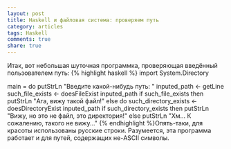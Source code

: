 ```yaml
---
layout: post
title: Haskell и файловая система: проверяем путь
category: articles
tags: Haskell
comments: true
share: true
---
```

Итак, вот небольшая шуточная программка, проверяющая введённый пользователем путь:
{% highlight haskell %}
import System.Directory

main = do
    putStrLn "Введите какой-нибудь путь: "
    inputed_path <- getLine
    such_file_exists <- doesFileExist inputed_path
    if such_file_exists 
        then putStrLn "Ага, вижу такой файл!"
        else do 
            such_directory_exists <- doesDirectoryExist inputed_path
            if such_directory_exists
                then putStrLn "Вижу, но это не файл, это директория!"
                else putStrLn "Хм... К сожалению, такого не вижу..."
{% endhighlight %}Опять-таки, для красоты использованы русские строки. Разумеется, эта программа работает и для путей, содержащих не-ASCII символы.
